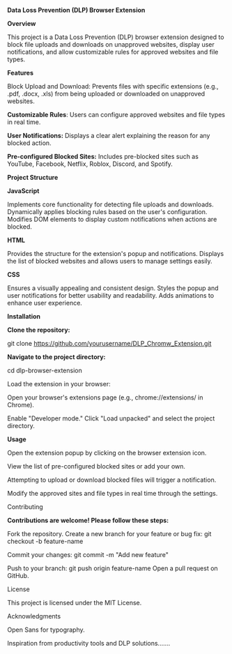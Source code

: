 **Data Loss Prevention (DLP) Browser Extension**

**Overview**

This project is a Data Loss Prevention (DLP) browser extension designed to block file uploads and downloads on unapproved websites, display user notifications, and allow customizable rules for approved websites and file types.

**Features**

Block Upload and Download: Prevents files with specific extensions (e.g., .pdf, .docx, .xls) from being uploaded or downloaded on unapproved websites.

**Customizable Rules**: 
Users can configure approved websites and file types in real time.

**User Notifications:** 
Displays a clear alert explaining the reason for any blocked action.

**Pre-configured Blocked Sites:** 
Includes pre-blocked sites such as YouTube, Facebook, Netflix, Roblox, Discord, and Spotify.

**Project Structure**

**JavaScript**

Implements core functionality for detecting file uploads and downloads.
Dynamically applies blocking rules based on the user's configuration.
Modifies DOM elements to display custom notifications when actions are blocked.

**HTML**

Provides the structure for the extension's popup and notifications.
Displays the list of blocked websites and allows users to manage settings easily.

**CSS**

Ensures a visually appealing and consistent design.
Styles the popup and user notifications for better usability and readability.
Adds animations to enhance user experience.

**Installation**

**Clone the repository:**

git clone https://github.com/yourusername/DLP_Chromw_Extension.git

**Navigate to the project directory:**

cd dlp-browser-extension

Load the extension in your browser:

Open your browser's extensions page (e.g., chrome://extensions/ in Chrome).

Enable "Developer mode."
Click "Load unpacked" and select the project directory.

**Usage**

Open the extension popup by clicking on the browser extension icon.

View the list of pre-configured blocked sites or add your own.

Attempting to upload or download blocked files will trigger a notification.

Modify the approved sites and file types in real time through the settings.

Contributing

**Contributions are welcome! Please follow these steps:**

Fork the repository.
Create a new branch for your feature or bug fix:
git checkout -b feature-name

Commit your changes:
git commit -m "Add new feature"

Push to your branch:
git push origin feature-name
Open a pull request on GitHub.

License

This project is licensed under the MIT License.

Acknowledgments

Open Sans for typography.

Inspiration from productivity tools and DLP solutions.......
